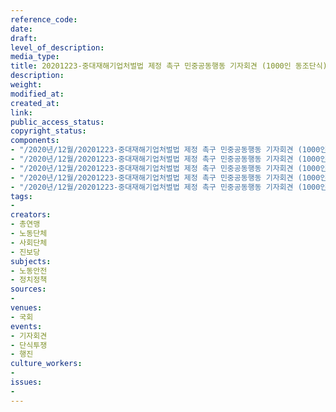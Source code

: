 ```yaml
---
reference_code: 
date: 
draft: 
level_of_description: 
media_type: 
title: 20201223-중대재해기업처벌법 제정 촉구 민중공동행동 기자회견 (1000인 동조단식)
description: 
weight: 
modified_at: 
created_at: 
link: 
public_access_status: 
copyright_status: 
components:
- "/2020년/12월/20201223-중대재해기업처벌법 제정 촉구 민중공동행동 기자회견 (1000인 동조단식)/_1DX4629.jpg"
- "/2020년/12월/20201223-중대재해기업처벌법 제정 촉구 민중공동행동 기자회견 (1000인 동조단식)/_1DX4639.jpg"
- "/2020년/12월/20201223-중대재해기업처벌법 제정 촉구 민중공동행동 기자회견 (1000인 동조단식)/_1DX4635.jpg"
- "/2020년/12월/20201223-중대재해기업처벌법 제정 촉구 민중공동행동 기자회견 (1000인 동조단식)/_1DX4614.jpg"
- "/2020년/12월/20201223-중대재해기업처벌법 제정 촉구 민중공동행동 기자회견 (1000인 동조단식)/_1DX4619.jpg"
tags:
- 
creators:
- 총연맹
- 노동단체
- 사회단체
- 진보당
subjects:
- 노동안전
- 정치정책
sources:
- 
venues:
- 국회
events:
- 기자회견
- 단식투쟁
- 행진
culture_workers:
- 
issues:
- 
---
```


